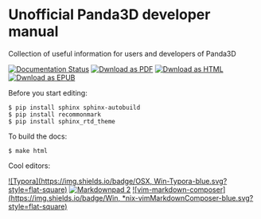 Unofficial Panda3D  developer manual
======================

Collection of useful information for users and developers of Panda3D


[![Documentation Status](https://readthedocs.org/projects/panda-developer-manual/badge/?version=latest)](http://panda-developer-manual.readthedocs.io/en/latest/?badge=latest)
[![Dwnload as PDF](https://img.shields.io/badge/download-PDF-blue.svg?style=flat-square)](http://readthedocs.org/projects/panda-developer-manual/downloads/pdf/latest/)
[![Dwnload as HTML](https://img.shields.io/badge/download-HTML-blue.svg?style=flat-square)](http://readthedocs.org/projects/panda-developer-manual/downloads/htmlzip/latest/)
[![Dwnload as EPUB](https://img.shields.io/badge/download-EPUB-blue.svg?style=flat-square)](http://readthedocs.org/projects/panda-developer-manual/downloads/epub/latest/)



Before you start editing:
```
$ pip install sphinx sphinx-autobuild
$ pip install recommonmark
$ pip install sphinx_rtd_theme
```



To build the docs:
```
$ make html
```





Cool editors:

[![Typora](https://img.shields.io/badge/OSX, Win-Typora-blue.svg?style=flat-square)](https://www.typora.io/)
[![Markdownpad 2](https://img.shields.io/badge/Win-Markdownpad-blue.svg?style=flat-square)](http://markdownpad.com/)
[![vim-markdown-composer](https://img.shields.io/badge/Win, *nix-vimMarkdownComposer-blue.svg?style=flat-square)](https://github.com/euclio/vim-markdown-composer)

